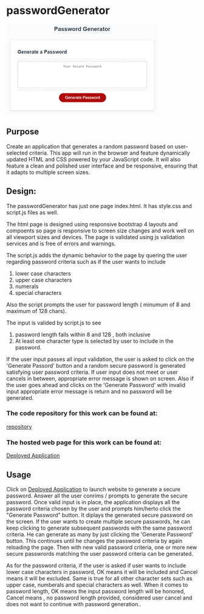 # passwordGenerator
[![Thumbnail](Assets/images/passwordGeneratorPic-thumb.jpg)](https://s-suresh-kumar.github.io/passwordGenerator/) 
## Purpose
Create an application that generates a random password based on user-selected criteria. This app will run in the browser and feature dynamically updated HTML and CSS powered by your JavaScript code. It will also feature a clean and polished user interface and be responsive, ensuring that it adapts to multiple screen sizes.


## Design:
The passwordGenerator has just one page index.html. It has style.css and script.js files as well.

The html page is designed using responsive bootstrap 4 layouts and compoents so page is responsive to screen size changes and work well on all viewport sizes and devices. The page is validated using js validation services and is free of errors and warnings.

The script.js adds the dynamic behavior to the page by quering the user regarding password criteria  such as if the user wants to include

1. lower case characters 
2. upper case characters
3. numerals
4. special characters
   
Also the script prompts the user for password length ( minumum of 8 and maximum of 128 chars).

The input is valided by script.js to see
1. password length falls within 8 and 128 , both inclusive
2. At least one character type is selected by user to include in the password.
   
If the user input passes all input validation, the user is asked to click on the 'Generate Passord' button and  a random secure password is generated satisfying user password criteria.  If user input does not meet or user cancels in between, appropriate error message is shown on screen. Also if the user goes ahead and clicks on the 'Generate Password' with invalid input appropriate error message is return and no password will be generated.

### The code repository for this work can be found at:
[repository](https://github.com/s-suresh-kumar/passwordGenerator)

### The hosted web page for this work can be found at:
[Deployed Application](https://s-suresh-kumar.github.io/passwordGenerator/)

## Usage 
Click  on [Deployed Application](https://s-suresh-kumar.github.io/passordGenerator/) to launch website to generate a secure password. Answer all the user conrims / prompts to generate the secure password. Once valid input is in place, the application displays all the password criteria chosen by the user and prompts him/herto click the "Generate Password" button. It diplays the generated secure password on the screen. If the user wants to create multiple secure passwords, he can keep clicking to generate  subsequent passwords with the same password criteria.  He can generate as many by just clicking the 'Generate Password' button. This continues until he changes the password criteria by again reloading the page. Then with new valid password criteria, one or more new secure passwrords matching the user password criteria can be generated. 

As for the password criteria, if the user is asked if user wants to include lower case characters in password, OK means it will be included and Cancel means it will be excluded. Same is true for all other character sets such as upper case, numberals and special characters as well. When it comes to password length, OK means the input password length will be honored, Cancel means , no password length provided, considered user cancel and does not want to continue with password generation..


 